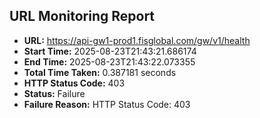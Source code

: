 ## URL Monitoring Report

- **URL:** https://api-gw1-prod1.fisglobal.com/gw/v1/health
- **Start Time:** 2025-08-23T21:43:21.686174
- **End Time:** 2025-08-23T21:43:22.073355
- **Total Time Taken:** 0.387181 seconds
- **HTTP Status Code:** 403
- **Status:** Failure
- **Failure Reason:** HTTP Status Code: 403
